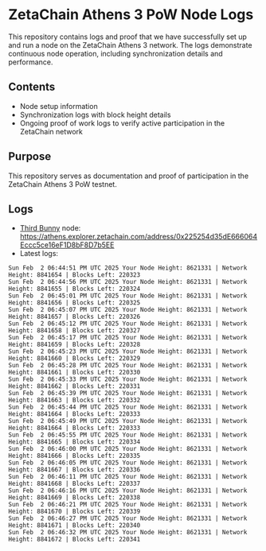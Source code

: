 # ZetaChain Athens 3 PoW Node Logs
This repository contains logs and proof that we have successfully set up and run a node on the ZetaChain Athens 3 network. The logs demonstrate continuous node operation, including synchronization details and performance.

## Contents
- Node setup information
- Synchronization logs with block height details
- Ongoing proof of work logs to verify active participation in the ZetaChain network

## Purpose
This repository serves as documentation and proof of participation in the ZetaChain Athens 3 PoW testnet.

## Logs

- [Third Bunny](https://thirdbunny.xyz/) node: https://athens.explorer.zetachain.com/address/0x225254d35dE666064Eccc5ce16eF1D8bF8D7b5EE
- Latest logs:
```
Sun Feb  2 06:44:51 PM UTC 2025 Your Node Height: 8621331 | Network Height: 8841654 | Blocks Left: 220323
Sun Feb  2 06:44:56 PM UTC 2025 Your Node Height: 8621331 | Network Height: 8841655 | Blocks Left: 220324
Sun Feb  2 06:45:01 PM UTC 2025 Your Node Height: 8621331 | Network Height: 8841656 | Blocks Left: 220325
Sun Feb  2 06:45:07 PM UTC 2025 Your Node Height: 8621331 | Network Height: 8841657 | Blocks Left: 220326
Sun Feb  2 06:45:12 PM UTC 2025 Your Node Height: 8621331 | Network Height: 8841658 | Blocks Left: 220327
Sun Feb  2 06:45:17 PM UTC 2025 Your Node Height: 8621331 | Network Height: 8841659 | Blocks Left: 220328
Sun Feb  2 06:45:23 PM UTC 2025 Your Node Height: 8621331 | Network Height: 8841660 | Blocks Left: 220329
Sun Feb  2 06:45:28 PM UTC 2025 Your Node Height: 8621331 | Network Height: 8841661 | Blocks Left: 220330
Sun Feb  2 06:45:33 PM UTC 2025 Your Node Height: 8621331 | Network Height: 8841662 | Blocks Left: 220331
Sun Feb  2 06:45:39 PM UTC 2025 Your Node Height: 8621331 | Network Height: 8841663 | Blocks Left: 220332
Sun Feb  2 06:45:44 PM UTC 2025 Your Node Height: 8621331 | Network Height: 8841664 | Blocks Left: 220333
Sun Feb  2 06:45:49 PM UTC 2025 Your Node Height: 8621331 | Network Height: 8841664 | Blocks Left: 220333
Sun Feb  2 06:45:55 PM UTC 2025 Your Node Height: 8621331 | Network Height: 8841665 | Blocks Left: 220334
Sun Feb  2 06:46:00 PM UTC 2025 Your Node Height: 8621331 | Network Height: 8841666 | Blocks Left: 220335
Sun Feb  2 06:46:05 PM UTC 2025 Your Node Height: 8621331 | Network Height: 8841667 | Blocks Left: 220336
Sun Feb  2 06:46:11 PM UTC 2025 Your Node Height: 8621331 | Network Height: 8841668 | Blocks Left: 220337
Sun Feb  2 06:46:16 PM UTC 2025 Your Node Height: 8621331 | Network Height: 8841669 | Blocks Left: 220338
Sun Feb  2 06:46:21 PM UTC 2025 Your Node Height: 8621331 | Network Height: 8841670 | Blocks Left: 220339
Sun Feb  2 06:46:27 PM UTC 2025 Your Node Height: 8621331 | Network Height: 8841671 | Blocks Left: 220340
Sun Feb  2 06:46:32 PM UTC 2025 Your Node Height: 8621331 | Network Height: 8841672 | Blocks Left: 220341
```

